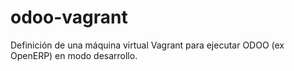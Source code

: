 odoo-vagrant
============

Definición de una máquina virtual Vagrant para ejecutar ODOO (ex OpenERP) en modo desarrollo.
